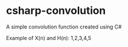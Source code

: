# csharp-convolution
A simple convolution function created using C#

Example of X(n) and H(n): 1,2,3,4,5
